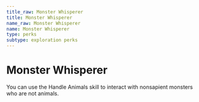 ```yaml
---
title_raw: Monster Whisperer
title: Monster Whisperer
name_raw: Monster Whisperer
name: Monster Whisperer
type: perks
subtype: exploration perks
---
```


# Monster Whisperer

You can use the Handle Animals skill to interact with nonsapient monsters who are not animals.
